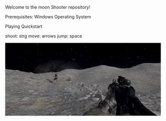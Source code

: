 Welcome to the moon Shooter repository!

Prerequisites:
Windows Operating System


Playing Quickstart

shoot: strg
move: arrows
jump: space

![First-person view of INFINITRA](gameplay/Screenshot1.jpeg)
